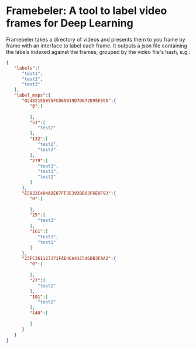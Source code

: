 # Framebeler: A tool to label video frames for Deep Learning


Framebeler takes a directory of videos and presents them to you frame by frame with an interface to label each frame.
It outputs a json file containing the labels indexed against the frames, grouped by the video file's hash, e.g.: 

```json
{
   "labels":[
      "test1",
      "test2",
      "test3"
   ],
   "label_maps":{
      "02482155855FCD65019D7D672D95E595":{
         "0":[
            
         ],
         "51":[
            "test2"
         ],
         "132":[
            "test2",
            "test3"
         ],
         "279":[
            "test3",
            "test1",
            "test2"
         ]
      },
      "E5932C404ADE87FF3E393DB03F6E0F93":{
         "0":[
            
         ],
         "25":[
            "test2"
         ],
         "161":[
            "test3",
            "test1"
         ]
      },
      "23FC361127371FAE46A41C546DB3FAA2":{
         "0":[
            
         ],
         "27":[
            "test2"
         ],
         "101":[
            "test2"
         ],
         "140":[
            
         ]
      }
   }
}
```

